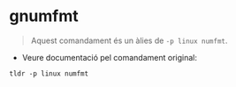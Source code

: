 # gnumfmt

> Aquest comandament és un àlies de `-p linux numfmt`.

- Veure documentació pel comandament original:

`tldr -p linux numfmt`

